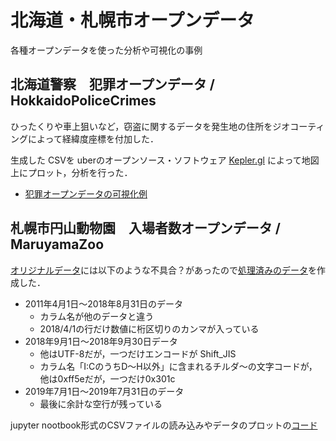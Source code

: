 # 北海道・札幌市オープンデータ
各種オープンデータを使った分析や可視化の事例

## 北海道警察　犯罪オープンデータ / HokkaidoPoliceCrimes

ひったくりや車上狙いなど，窃盗に関するデータを発生地の住所をジオコーティングによって経緯度座標を付加した．

生成した CSVを uberのオープンソース・ソフトウェア [Kepler.gl](https://kepler.gl/) によって地図上にプロット，分析を行った．

- [犯罪オープンデータの可視化例](https://tkhrmeme.github.io/HokkaidoOpendata/keplergl_crimes.html)

## 札幌市円山動物園　入場者数オープンデータ / MaruyamaZoo

[オリジナルデータ](./MaruyamaZoo/original_data/)には以下のような不具合？があったので[処理済みのデータ](./MaruyamaZoo/data/)を作成した．

- 2011年4月1日～2018年8月31日のデータ
  - カラム名が他のデータと違う
  - 2018/4/1の行だけ数値に桁区切りのカンマが入っている
- 2018年9月1日～2018年9月30日データ
  - 他はUTF-8だが，一つだけエンコードが Shift_JIS
  - カラム名「I:CのうちD～H以外」に含まれるチルダ～の文字コードが，他は0xff5eだが，一つだけ0x301c
- 2019年7月1日～2019年7月31日のデータ
  - 最後に余計な空行が残っている

jupyter nootbook形式のCSVファイルの読み込みやデータのプロットの[コード](./MaruyamaZoo/MaruyamaZoo.ipynb)
